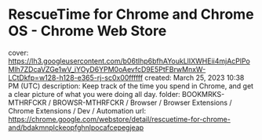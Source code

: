 # RescueTime for Chrome and Chrome OS - Chrome Web Store

cover: https://lh3.googleusercontent.com/b06tIhp6bfhAYoukLlIXWHEii4mjAcPlPoMlh7ZDcaVZGe1wV_iYOyD6YPM0oAevfcD9E5PtFBrwMnxW-LCtDkfp=w128-h128-e365-rj-sc0x00ffffff
created: March 25, 2023 10:38 PM (UTC)
description: Keep track of the time you spend in Chrome, and get a clear picture of what you were doing all day.
folder: BOOKMRKS-MTHRFCKR / BROWSR-MTHRFCKR / Browser / Browser Extensions / Chrome Extensions / Dev / Automation
url: https://chrome.google.com/webstore/detail/rescuetime-for-chrome-and/bdakmnplckeopfghnlpocafcepegjeap